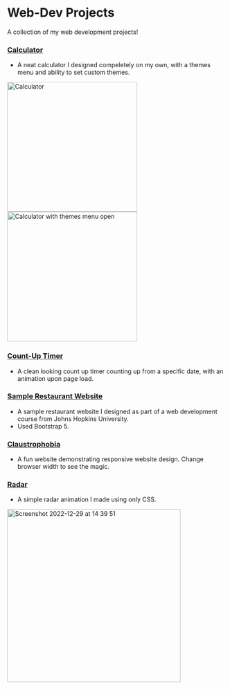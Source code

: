 # Web-Dev Projects
A collection of my web development projects!

### [Calculator](https://divdude77.github.io/Web-Dev-Projects/calculator/)
 - A neat calculator I designed compeletely on my own, with a themes menu and ability to set custom themes.
 <img height="300" alt="Calculator" src="https://user-images.githubusercontent.com/75612147/209939197-86537ea4-141a-4760-a7fd-88b5e4f2efeb.png" align="left">
 <img height="300" alt="Calculator with themes menu open" src="https://user-images.githubusercontent.com/75612147/209939063-ec77d363-3d21-4e00-bf69-c796223343f1.png">
 
### [Count-Up Timer](https://divdude77.github.io/Web-Dev-Projects/count-up/)
 - A clean looking count up timer counting up from a specific date, with an animation upon page load.

### [Sample Restaurant Website](https://divdude77.github.io/Web-Dev-Projects/restaurant/)
 - A sample restaurant website I designed as part of a web development course from Johns Hopkins University.
 - Used Bootstrap 5.

### [Claustrophobia](https://divdude77.github.io/Web-Dev-Projects/claustrophobia/)
- A fun website demonstrating responsive website design. Change browser width to see the magic.

### [Radar](https://divdude77.github.io/Web-Dev-Projects/radar/)
- A simple radar animation I made using only CSS.<br>
<img width="400" alt="Screenshot 2022-12-29 at 14 39 51" src="https://user-images.githubusercontent.com/75612147/209939814-980bc0c1-3ab1-4d85-9c98-4a9890e7c7a8.png">
